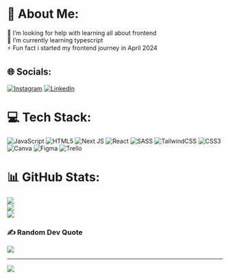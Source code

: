 # 💫 About Me:
🔭 I’m looking for help with learning all about frontend<br>🌱 I’m currently learning typescript<br>⚡ Fun fact i started my frontend journey in April 2024  


## 🌐 Socials:
[![Instagram](https://img.shields.io/badge/Instagram-%23E4405F.svg?logo=Instagram&logoColor=white)](https://instagram.com/djoleelesin) [![LinkedIn](https://img.shields.io/badge/LinkedIn-%230077B5.svg?logo=linkedin&logoColor=white)](https://www.linkedin.com/in/%C4%91or%C4%91e-elesin-14a066299/) 

# 💻 Tech Stack:
![JavaScript](https://img.shields.io/badge/javascript-%23323330.svg?style=for-the-badge&logo=javascript&logoColor=%23F7DF1E) ![HTML5](https://img.shields.io/badge/html5-%23E34F26.svg?style=for-the-badge&logo=html5&logoColor=white) ![Next JS](https://img.shields.io/badge/Next-black?style=for-the-badge&logo=next.js&logoColor=white) ![React](https://img.shields.io/badge/react-%2320232a.svg?style=for-the-badge&logo=react&logoColor=%2361DAFB) ![SASS](https://img.shields.io/badge/SASS-hotpink.svg?style=for-the-badge&logo=SASS&logoColor=white) ![TailwindCSS](https://img.shields.io/badge/tailwindcss-%2338B2AC.svg?style=for-the-badge&logo=tailwind-css&logoColor=white) ![CSS3](https://img.shields.io/badge/css3-%231572B6.svg?style=for-the-badge&logo=css3&logoColor=white) ![Canva](https://img.shields.io/badge/Canva-%2300C4CC.svg?style=for-the-badge&logo=Canva&logoColor=white) ![Figma](https://img.shields.io/badge/figma-%23F24E1E.svg?style=for-the-badge&logo=figma&logoColor=white) ![Trello](https://img.shields.io/badge/Trello-%23026AA7.svg?style=for-the-badge&logo=Trello&logoColor=white)
# 📊 GitHub Stats:
![](https://github-readme-stats.vercel.app/api?username=DjordjeElesin&theme=dark&hide_border=false&include_all_commits=false&count_private=false)<br/>
![](https://github-readme-streak-stats.herokuapp.com/?user=DjordjeElesin&theme=dark&hide_border=false)<br/>
![](https://github-readme-stats.vercel.app/api/top-langs/?username=DjordjeElesin&theme=dark&hide_border=false&include_all_commits=false&count_private=false&layout=compact)

### ✍️ Random Dev Quote
![](https://quotes-github-readme.vercel.app/api?type=vetical&theme=radical)

---
[![](https://visitcount.itsvg.in/api?id=DjordjeElesin&icon=0&color=0)](https://visitcount.itsvg.in)

<!-- Proudly created with GPRM ( https://gprm.itsvg.in ) -->
